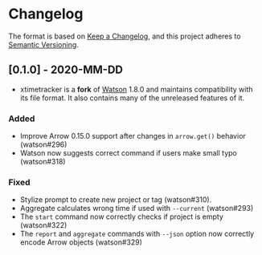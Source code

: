 <!--
SPDX-FileCopyrightText: 2020 David Alfonso

SPDX-License-Identifier: GPL-3.0-or-later
-->

# Changelog
The format is based on [Keep a Changelog](https://keepachangelog.com/en/1.0.0/),
and this project adheres to [Semantic Versioning](https://semver.org/spec/v2.0.0.html).

## [0.1.0] - 2020-MM-DD
- xtimetracker is a **fork** of [Watson](https://tailordev.github.io/Watson/) 1.8.0 and maintains compatibility with its file format. It also contains many of the unreleased features of it.

### Added
- Improve Arrow 0.15.0 support after changes in `arrow.get()` behavior (watson#296)
- Watson now suggests correct command if users make small typo (watson#318)

### Fixed
- Stylize prompt to create new project or tag (watson#310).
- Aggregate calculates wrong time if used with `--current` (watson#293)
- The `start` command now correctly checks if project is empty (watson#322)
- The `report` and `aggregate` commands with `--json` option now correctly
encode Arrow objects (watson#329)

[Unreleased]: https://github.com/davidag/xtimetracker/releases/tag/v0.1.0
